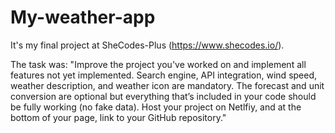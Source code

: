 # My-weather-app
It's my final project at SheCodes-Plus (https://www.shecodes.io/). 

The task was:
"Improve the project you've worked on and implement all features not yet implemented.
Search engine, API integration, wind speed, weather description, and weather icon are mandatory.
The forecast and unit conversion are optional but everything that’s included in your code should be fully working (no fake data).
Host your project on Netlfiy, and at the bottom of your page, link to your GitHub repository."
